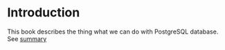# Introduction
This book describes the thing what we can do with PostgreSQL database. 
<br>See [summary](SUMMARY.md)